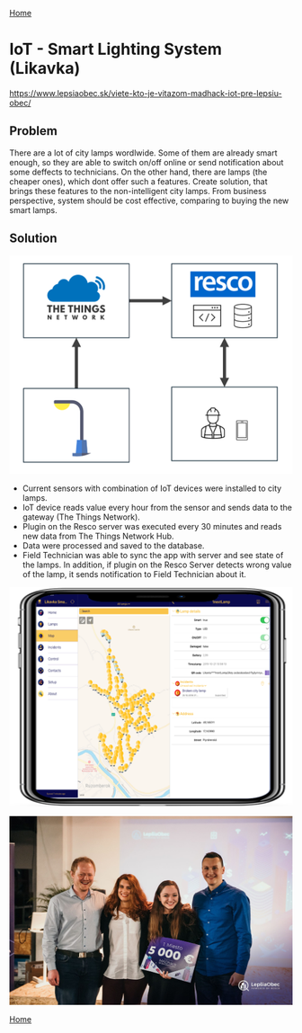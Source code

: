 [Home](../README.md)
# IoT - Smart Lighting System (Likavka)

https://www.lepsiaobec.sk/viete-kto-je-vitazom-madhack-iot-pre-lepsiu-obec/

## Problem
There are a lot of city lamps wordlwide. Some of them are already smart enough, 
so they are able to switch on/off online or send notification about some deffects to technicians.
On the other hand, there are lamps (the cheaper ones), which dont offer such a features.
Create solution, that brings these features to the non-intelligent city lamps. 
From business perspective, system should be cost effective, comparing to buying the new smart lamps.

## Solution
![solution diagram](solutionDiagram.png)
* Current sensors with combination of IoT devices were installed to city lamps.
* IoT device reads value every hour from the sensor and sends data to the gateway (The Things Network).
* Plugin on the Resco server was executed every 30 minutes and reads new data from The Things Network Hub.
* Data were processed and saved to the database.
* Field Technician was able to sync the app with server and see state of the lamps. In addition, if plugin on the Resco Server detects wrong value of the lamp, it sends notification to Field Technician about it.

![app for field teschnician](tabletApp.png)

![app for field teschnician](madhackWinners.jpg)

[Home](../README.md)
